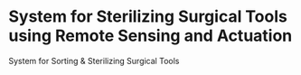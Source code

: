 # System for Sterilizing Surgical Tools using Remote Sensing and Actuation
System for Sorting &amp; Sterilizing Surgical Tools
